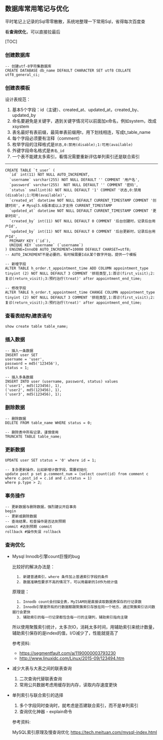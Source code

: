 ## 数据库常用笔记与优化

平时笔记上记录的Sql零零散散，系统地整理一下常用Sql，省得每次百度查

看**查询优化**，可以直接拉最后

[TOC]

### 创建数据库
    -- 创建utf-8字符集数据库
    CREATE DATABASE db_name DEFAULT CHARACTER SET utf8 COLLATE utf8_general_ci;

### 创建表模板
设计表规范：

1. 基本5个字段：id（主键）、created_at、updated_at，created_by、updated_by
2. 命名要避免是关键字，遇到关键字情况可以前面加x命名，例如system，改成xsystem
3. 表名最好有表前缀，最简单表前缀用t，用下划线相连，写成t_table_name
4. 每个字段必须要有注释（comment）
5. 枚举字段的注释格式是`状态,0:禁用(disable);1:可用(available)`
6. 外键字段命名格式是`表名_id`
7. 一个表不能建太多索引，看情况需要重新评估单列索引还是联合索引

***
	
	CREATE TABLE `t_user` (
	  `id` int(11) NOT NULL AUTO_INCREMENT,
	  `username` varchar(255) NOT NULL DEFAULT '' COMMENT '用户名',
	  `password` varchar(255)  NOT NULL DEFAULT '' COMMENT '密码',
	  `status` smallint(6) NOT NULL DEFAULT '1' COMMENT '状态,0:禁用(disable);1:可用(available)',
	  `created_at` datetime NOT NULL DEFAULT CURRENT_TIMESTAMP COMMENT '创建时间', # Mysql5.6版本或以上才支持 CURRENT_TIMESTAMP
	  `updated_at` datetime NOT NULL DEFAULT CURRENT_TIMESTAMP COMMENT '更新时间',
	  `created_by` int(11) NOT NULL DEFAULT 0 COMMENT '后台创建时，记录后台用户Id',
	  `updated_by` int(11) NOT NULL DEFAULT 0 COMMENT '后台更新时，记录后台用户Id',
	  PRIMARY KEY (`id`),
	  UNIQUE KEY `username` (`username`)
	) ENGINE=InnoDB AUTO_INCREMENT=10000 DEFAULT CHARSET=utf8;
	-- AUTO_INCREMENT不是必要的，有时候需要Id从某个数字开始，提供一个模板

    -- 新增字段
    ALTER TABLE h_order.t_appointment_time ADD COLUMN appointment_type tinyint (2) NOT NULL DEFAULT 3 COMMENT '排班类型,1:首诊(first_visit);2:复诊(return_visit);3:预约治疗(treat)' after appointment_end_time;

    -- 修改字段
    ALTER TABLE h_order.t_appointment_time CHANGE COLUMN appointment_type tinyint (2) NOT NULL DEFAULT 3 COMMENT '排班类型,1:首诊(first_visit);2:复诊(return_visit);3:预约治疗(treat)' after appointment_end_time;


### 查看表结构\建表语句

    show create table table_name;

### 插入数据

    -- 插入一条数据
    INSERT user SET
    username = 'user',
    password = md5('123456'),
    status = 1;

    -- 插入多条数据
    INSERT INTO user (username, password, status) values
    ('user1', md5(123456), 1),
    ('user2', md5(123456), 1),
    ('user3', md5(123456), 1);

### 删除数据

    -- 删除数据
    DELETE FROM table_name WHERE status = 0;

    -- 删除表中所有记录，谨慎使用
    TRUNCATE TABLE table_name;

### 更新数据

    UPDATE user SET status = '0' where id = 1;

    -- 复杂更新操作，比如新增计数字段，需要初始化
    update post p set p.comment_num = (select count(id) from comment c where c.post_id = c.id and c.status = 1)
    where p.type > 2;

### 事务操作

    -- 更新数据与删除数据，强烈建议开启事务
    begin
    -- 更新或删除数据
    -- 查询结果，检查操作是否达到预期
    commit #达到预期 commit
    rollback #操作失误 rollback


### 查询优化

* Mysql Innodb引擎count巨慢的bug

    比较好的解决办法是：
    
        1. 新建普通索引，where 条件加上普通索引字段的条件
        2. 数据准确性要求不高的情况下，可以用最新的Id作为统计值
    
    原理是：
    
        1. Innodb count会扫描全表，MyISAM则是直接读取数据表保存的行记录数
        2. Innodb引擎是所有的行数据都跟聚簇索引存放在同一个地方，通过聚簇索引访问数据行会更快
        3. 辅助索引的每一行记录都包含每一行的主键列，辅助索引指向主键
        
    所以使用聚簇索引统计，太多次IO，消耗太多时间，用辅助索引来统计数量，辅助索引保存的是index的值，I/O减少了，性能就提高了
    
   参考资料:
   
   * https://segmentfault.com/a/1190000003793230  
   * http://www.linuxidc.com/Linux/2015-09/123494.htm
    
    
* 减少大表与大表之间的联表查询
	
	1. 二次查询代替联表查询
	2. 常用公共数据考虑用缓存到内存，读取内存速度更快
	 
    
* 单列索引与联合索引的选择

    1. 多个字段同时查询时，就考虑是否建联合索引，而不是单列索引
    2. 查询优化神器 - explain命令
    
    参考资料:
        
    MySQL索引原理及慢查询优化 https://tech.meituan.com/mysql-index.html
